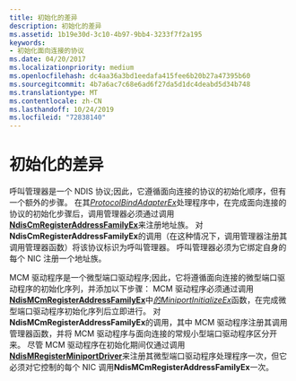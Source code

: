 ```yaml
---
title: 初始化的差异
description: 初始化的差异
ms.assetid: 1b19e30d-3c10-4b97-9bb4-3233f7f2a195
keywords:
- 初始化面向连接的协议
ms.date: 04/20/2017
ms.localizationpriority: medium
ms.openlocfilehash: dc4aa36a3bd1eedafa415fee6b20b27a47395b60
ms.sourcegitcommit: 4b7a6ac7c68e6ad6f27da5d1dc4deabd5d34b748
ms.translationtype: MT
ms.contentlocale: zh-CN
ms.lasthandoff: 10/24/2019
ms.locfileid: "72838140"
---
```

# <a name="differences-in-initialization"></a>初始化的差异





呼叫管理器是一个 NDIS 协议;因此，它遵循面向连接的协议的初始化顺序，但有一个额外的步骤。 在其[*ProtocolBindAdapterEx*](https://docs.microsoft.com/windows-hardware/drivers/ddi/ndis/nc-ndis-protocol_bind_adapter_ex)处理程序中，在完成面向连接的协议的初始化步骤后，调用管理器必须通过调用[**NdisCmRegisterAddressFamilyEx**](https://docs.microsoft.com/windows-hardware/drivers/ddi/ndis/nf-ndis-ndiscmregisteraddressfamilyex)来注册地址族。 对**NdisCmRegisterAddressFamilyEx**的调用（在这种情况下，调用管理器注册其调用管理器函数）将该协议标识为呼叫管理器。 呼叫管理器必须为它绑定自身的每个 NIC 注册一个地址族。

MCM 驱动程序是一个微型端口驱动程序;因此，它将遵循面向连接的微型端口驱动程序的初始化序列，并添加以下步骤： MCM 驱动程序必须通过调用[**NdisMCmRegisterAddressFamilyEx**](https://docs.microsoft.com/windows-hardware/drivers/ddi/ndis/nf-ndis-ndismcmregisteraddressfamilyex)中[*的MiniportInitializeEx*](https://docs.microsoft.com/windows-hardware/drivers/ddi/ndis/nc-ndis-miniport_initialize)函数，在完成微型端口驱动程序初始化序列后立即进行。 对**NdisMCmRegisterAddressFamilyEx**的调用，其中 MCM 驱动程序注册其调用管理器函数，并将 MCM 驱动程序与面向连接的常规小型端口驱动程序区分开来。 尽管 MCM 驱动程序在初始化期间仅通过调用[**NdisMRegisterMiniportDriver**](https://docs.microsoft.com/windows-hardware/drivers/ddi/ndis/nf-ndis-ndismregisterminiportdriver)来注册其微型端口驱动程序处理程序一次，但它必须对它控制的每个 NIC 调用**NdisMCmRegisterAddressFamilyEx**一次。

 

 





